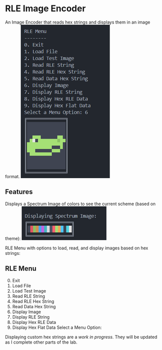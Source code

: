 # RLE Image Encoder

An Image Encoder that reads hex strings and displays them in an image format. 
![UF Gator in a pixelated format](readmeImage/image.png)

## Features

Displays a Spectrum Image of colors to see the current scheme (based on theme):
![Color Spectrum based on theme](readmeImage/image-1.png)

RLE Menu with options to load, read, and display images based on hex strings:

RLE Menu
--------
0. Exit
1. Load File
2. Load Test Image
3. Read RLE String
4. Read RLE Hex String
5. Read Data Hex String
6. Display Image
7. Display RLE String
8. Display Hex RLE Data
9. Display Hex Flat Data
Select a Menu Option:

Displaying custom hex strings are a *work in progress*. They will be updated as I complete other parts of the lab.
